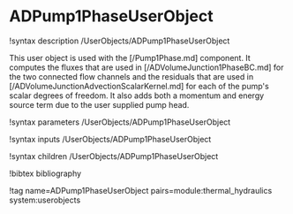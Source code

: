 # ADPump1PhaseUserObject

!syntax description /UserObjects/ADPump1PhaseUserObject

This user object is used with the [/Pump1Phase.md] component. It
computes the fluxes that are used in [/ADVolumeJunction1PhaseBC.md] for the two
connected flow channels and the residuals that are used in
[/ADVolumeJunctionAdvectionScalarKernel.md] for each of the pump's
scalar degrees of freedom. It also adds both a momentum and energy source term
due to the user supplied pump head.

!syntax parameters /UserObjects/ADPump1PhaseUserObject

!syntax inputs /UserObjects/ADPump1PhaseUserObject

!syntax children /UserObjects/ADPump1PhaseUserObject

!bibtex bibliography

!tag name=ADPump1PhaseUserObject pairs=module:thermal_hydraulics system:userobjects
